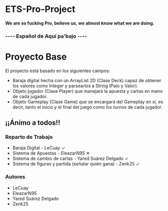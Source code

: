 # ETS-Pro-Project
**We are so fucking Pro, believe us, we almost know what we are doing.**

### ---- Español de Aquí pa'bajo ----
# Proyecto Base
El proyecto está basado en los siguientes campos:

* Baraja digital hecha con un ArrayList 2D (Clase Deck) capaz de obtener los valores como Integer y parsearlos a String (Palo y Valor).
* Objeto jugador (Clase Player) que manejará la apuesta y cartas en mano de cada jugador.
* Objeto Gameplay (Clase Game) que se encargará del Gameplay en sí, es decir, tanto el inicio y el final del juego como los turnos de cada jugador.

## ¡¡Ánimo a todos!!

### Reparto de Trabajo

* Baraja Digital - LeCuay ✓
* Sistema de Apuestas - EleazarN95 ✕
* Sistema de cambio de cartas - Yared Suárez Delgado ✓
* Sistema de figuras y partida (señalar quién gana) - Zenk25 ✓

### Autores

* LeCuay
* EleazarN95
* Yared Suárez Delgado
* Zenk25
